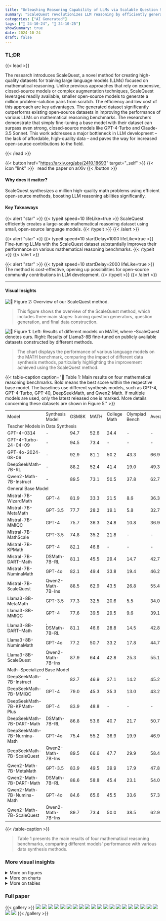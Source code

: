 ```yaml
---
title: "Unleashing Reasoning Capability of LLMs via Scalable Question Synthesis from Scratch"
summary: "ScaleQuest revolutionizes LLM reasoning by efficiently generating a massive, high-quality math dataset from scratch using open-source models, significantly enhancing their performance."
categories: ["AI Generated"]
tags: ["🔖 24-10-24", "🤗 24-10-25"]
showSummary: true
date: 2024-10-24
draft: false
---
```


### TL;DR


{{< lead >}}

The research introduces ScaleQuest, a novel method for creating high-quality datasets for training large language models (LLMs) focused on mathematical reasoning.  Unlike previous approaches that rely on expensive, closed-source models or complex augmentation techniques, ScaleQuest leverages readily available, smaller open-source models to generate a million problem-solution pairs from scratch.  The efficiency and low cost of this approach are key advantages.  The generated dataset significantly outperforms existing open-source datasets in improving the performance of various LLMs on mathematical reasoning benchmarks.  The researchers demonstrate that simply fine-tuning a base model with their dataset can surpass even strong, closed-source models like GPT-4-Turbo and Claude-3.5 Sonnet. This work addresses a major bottleneck in LLM development – the lack of affordable, high-quality data – and paves the way for increased open-source contributions to the field.

{{< /lead >}}


{{< button href="https://arxiv.org/abs/2410.18693" target="_self" >}}
{{< icon "link" >}} &nbsp; read the paper on arXiv
{{< /button >}}

#### Why does it matter?
ScaleQuest synthesizes a million high-quality math problems using efficient open-source methods, boosting LLM reasoning abilities significantly.
#### Key Takeaways

{{< alert "star" >}}
{{< typeit speed=10 lifeLike=true >}} ScaleQuest efficiently creates a large-scale mathematical reasoning dataset using small, open-source language models. {{< /typeit >}}
{{< /alert >}}

{{< alert "star" >}}
{{< typeit speed=10 startDelay=1000 lifeLike=true >}} Fine-tuning LLMs with the ScaleQuest dataset substantially improves their performance on various mathematical reasoning benchmarks. {{< /typeit >}}
{{< /alert >}}

{{< alert "star" >}}
{{< typeit speed=10 startDelay=2000 lifeLike=true >}} The method is cost-effective, opening up possibilities for open-source community contributions in LLM development. {{< /typeit >}}
{{< /alert >}}

------
#### Visual Insights



![](figures/figures_3_0.png "🔼 Figure 2: Overview of our ScaleQuest method.")

> This figure shows the overview of the ScaleQuest method, which includes three main stages: training question generators, question generation, and final data construction.





![](charts/charts_1_0.png "🔼 Figure 1: Left: Results of different models on MATH, where -ScaleQuest denotes ours. Right: Results of Llama3-8B fine-tuned on publicly available datasets constructed by different methods.")

> The chart displays the performance of various language models on the MATH benchmark, comparing the impact of different data synthesis methods, particularly highlighting the improvement achieved using the ScaleQuest method.





{{< table-caption caption="🔽 Table 1: Main results on four mathematical reasoning benchmarks. Bold means the best score within the respective base model. The baselines use different synthesis models, such as GPT-4, GPT-4-Turbo, GPT-40, DeepSeekMath, and Qwen2-Math. If multiple models are used, only the latest released one is marked. More details concerning these datasets are shown in Figure 5." >}}
<table id='2' style='font-size:14px'><tr><td>Model</td><td>Synthesis Model</td><td>GSM8K</td><td>MATH</td><td>College Math</td><td>Olympiad Bench</td><td>Average</td></tr><tr><td colspan="7">Teacher Models in Data Synthesis</td></tr><tr><td>GPT-4-0314</td><td>-</td><td>94.7</td><td>52.6</td><td>24.4</td><td>-</td><td>-</td></tr><tr><td>GPT-4-Turbo-24-04-09</td><td>-</td><td>94.5</td><td>73.4</td><td>-</td><td>-</td><td>-</td></tr><tr><td>GPT-4o-2024-08-06</td><td>-</td><td>92.9</td><td>81.1</td><td>50.2</td><td>43.3</td><td>66.9</td></tr><tr><td>DeepSeekMath-7B-RL</td><td>-</td><td>88.2</td><td>52.4</td><td>41.4</td><td>19.0</td><td>49.3</td></tr><tr><td>Qwen2-Math-7B-Instruct</td><td>-</td><td>89.5</td><td>73.1</td><td>50.5</td><td>37.8</td><td>62.7</td></tr><tr><td colspan="7">General Base Model</td></tr><tr><td>Mistral-7B- WizardMath</td><td>GPT-4</td><td>81.9</td><td>33.3</td><td>21.5</td><td>8.6</td><td>36.3</td></tr><tr><td>Mistral-7B-MetaMath</td><td>GPT-3.5</td><td>77.7</td><td>28.2</td><td>19.1</td><td>5.8</td><td>32.7</td></tr><tr><td>Mistral-7B-MMIQC</td><td>GPT-4</td><td>75.7</td><td>36.3</td><td>24.8</td><td>10.8</td><td>36.9</td></tr><tr><td>Mistral-7B-MathScale</td><td>GPT-3.5</td><td>74.8</td><td>35.2</td><td>21.8</td><td>-</td><td>-</td></tr><tr><td>Mistral-7B-KPMath</td><td>GPT-4</td><td>82.1</td><td>46.8</td><td>-</td><td>-</td><td>-</td></tr><tr><td>Mistral-7B-DART-Math</td><td>DSMath-7B-RL</td><td>81.1</td><td>45.5</td><td>29.4</td><td>14.7</td><td>42.7</td></tr><tr><td>Mistral-7B-NuminaMath</td><td>GPT-4o</td><td>82.1</td><td>49.4</td><td>33.8</td><td>19.4</td><td>46.2</td></tr><tr><td>Mistral-7B-ScaleQuest</td><td>Qwen2-Math-7B-Ins</td><td>88.5</td><td>62.9</td><td>43.5</td><td>26.8</td><td>55.4</td></tr><tr><td>Llama3-8B-MetaMath</td><td>GPT-3.5</td><td>77.3</td><td>32.5</td><td>20.6</td><td>5.5</td><td>34.0</td></tr><tr><td>Llama3-8B-MMIQC</td><td>GPT-4</td><td>77.6</td><td>39.5</td><td>29.5</td><td>9.6</td><td>39.1</td></tr><tr><td>Llama3-8B-DART-Math</td><td>, DSMath-7B-RL</td><td>81.1</td><td>46.6</td><td>28.8</td><td>14.5</td><td>42.8</td></tr><tr><td>Llama3-8B-NuminaMath</td><td>GPT-4o</td><td>77.2</td><td>50.7</td><td>33.2</td><td>17.8</td><td>44.7</td></tr><tr><td>Llama3-8B-ScaleQuest</td><td>Qwen2-Math-7B-Ins</td><td>87.9</td><td>64.4</td><td>42.8</td><td>25.3</td><td>55.1</td></tr><tr><td colspan="7">Math-Specialized Base Model</td></tr><tr><td>DeepSeekMath-7B-Instruct</td><td>-</td><td>82.7</td><td>46.9</td><td>37.1</td><td>14.2</td><td>45.2</td></tr><tr><td>DeepSeekMath-7B-MMIQC</td><td>GPT-4</td><td>79.0</td><td>45.3</td><td>35.3</td><td>13.0</td><td>43.2</td></tr><tr><td>DeepSeekMath-7B-KPMath-Plus</td><td>GPT-4</td><td>83.9</td><td>48.8</td><td>-</td><td>-</td><td>-</td></tr><tr><td>DeepSeekMath-7B-DART-Math</td><td>DSMath-7B-RL</td><td>86.8</td><td>53.6</td><td>40.7</td><td>21.7</td><td>50.7</td></tr><tr><td>DeepSeekMath-7B-Nurnina-Math</td><td>GPT-4o</td><td>75.4</td><td>55.2</td><td>36.9</td><td>19.9</td><td>46.9</td></tr><tr><td>DeepSeekMath-7B-ScaleQuest</td><td>Qwen2-Math-7B-Ins</td><td>89.5</td><td>66.6</td><td>47.7</td><td>29.9</td><td>58.4</td></tr><tr><td>Qwen2-Math-7B-MetaMath</td><td>GPT-3.5</td><td>83.9</td><td>49.5</td><td>39.9</td><td>17.9</td><td>47.8</td></tr><tr><td>Qwen2-Math-7B-DART-Math</td><td>DSMath-7B-RL</td><td>88.6</td><td>58.8</td><td>45.4</td><td>23.1</td><td>54.0</td></tr><tr><td>Qwen2-Math-7B-Numina-Math</td><td>GPT-4o</td><td>84.6</td><td>65.6</td><td>45.5</td><td>33.6</td><td>57.3</td></tr><tr><td>Qwen2-Math-7B-ScaleQuest</td><td>Qwen2-Math-7B-Ins</td><td>89.7</td><td>73.4</td><td>50.0</td><td>38.5</td><td>62.9</td></tr></table>{{< /table-caption >}}

> Table 1 presents the main results of four mathematical reasoning benchmarks, comparing different models' performance with various data synthesis methods.



### More visual insights

<details>
<summary>More on figures
</summary>


![](figures/figures_15_0.png "🔼 Figure 2: Overview of our ScaleQuest method.")

> The figure illustrates the overall process of the ScaleQuest method, starting from training question generators to constructing the final dataset.


![](figures/figures_18_0.png "🔼 Figure 1: Left: Results of different models on MATH, where -ScaleQuest denotes ours. Right: Results of Llama3-8B fine-tuned on publicly available datasets constructed by different methods.")

> The figure shows the performance comparison of various LLMs on MATH benchmark and Llama3-8B fine-tuned on different publicly available datasets.


![](figures/figures_20_0.png "🔼 Figure 1: Left: Results of different models on MATH, where -ScaleQuest denotes ours. Right: Results of Llama3-8B fine-tuned on publicly available datasets constructed by different methods.")

> The figure shows the performance comparison of different LLMs on MATH benchmark with and without using ScaleQuest dataset and also the comparison of Llama3-8B fine-tuned on different publicly available datasets.


</details>



<details>
<summary>More on charts
</summary>


![](charts/charts_1_1.png "🔼 Figure 1: Left: Results of different models on MATH, where -ScaleQuest denotes ours. Right: Results of Llama3-8B fine-tuned on publicly available datasets constructed by different methods.")

> The chart displays the performance of various models on the MATH benchmark, comparing the performance gains achieved using different data synthesis methods, notably highlighting the performance boost from the ScaleQuest method.


![](charts/charts_1_2.png "🔼 Figure 1: Left: Results of different models on MATH, where -ScaleQuest denotes ours. Right: Results of Llama3-8B fine-tuned on publicly available datasets constructed by different methods.")

> The chart displays the performance of various models on the MATH benchmark and Llama3-8B fine-tuned on different datasets, highlighting the impact of ScaleQuest.


![](charts/charts_3_0.png "🔼 Figure 3: The difficulty distribution of two real-world datasets and two synthetic datasets. The difficulty score is calculated based solely on the problem part.")

> The chart displays the distribution of difficulty scores for two real-world datasets (GSM8K and MATH) and two synthetic datasets generated using a question fine-tuning method.


![](charts/charts_4_0.png "🔼 Figure 4: The solvability and difficulty of the raw questions generated by the QFT model and the optimized ones.")

> The chart displays the solvability and difficulty ratios of questions before and after optimization using two different optimization models.


![](charts/charts_8_0.png "🔼 Figure 5: A comparison of the synthetic dataset generated by the raw instruct model, the model after QFT, the model after QPO, and the final dataset after applying reward filtering. The evaluation covers question solvability, difficulty, and instruction tuning effectiveness on Llama3-8B.")

> The chart compares the solvability, difficulty, and accuracy of a synthetic dataset generated using different stages of a question generation method, showing improvements at each stage.


![](charts/charts_15_0.png "🔼 Figure 1: Left: Results of different models on MATH, where -ScaleQuest denotes ours. Right: Results of Llama3-8B fine-tuned on publicly available datasets constructed by different methods.")

> The chart displays a comparison of various LLMs' performance on the MATH benchmark, showcasing the improvement achieved using the ScaleQuest dataset.


![](charts/charts_15_1.png "🔼 Figure 1: Left: Results of different models on MATH, where -ScaleQuest denotes ours. Right: Results of Llama3-8B fine-tuned on publicly available datasets constructed by different methods.")

> The chart displays the performance of various models on the MATH benchmark, comparing the impact of different data synthesis methods, including ScaleQuest, on model accuracy.


</details>



<details>
<summary>More on tables
</summary>


{{< table-caption caption="🔽 Table 1: Main results on four mathematical reasoning benchmarks. Bold means the best score within the respective base model. The baselines use different synthesis models, such as GPT-4, GPT-4-Turbo, GPT-40, DeepSeekMath, and Qwen2-Math. If multiple models are used, only the latest released one is marked. More details concerning these datasets are shown in Figure 5." >}}
<table id='2' style='font-size:14px'><tr><td>Questions Source</td><td>Response Synthesis Model</td><td>GSM8K</td><td>MATH</td><td>College Math</td><td>Olympiad Bench</td><td>Average</td></tr><tr><td>MetaMath</td><td>Qwen2-Math-7B-Instruct</td><td>84.5</td><td>53.8</td><td>40.1</td><td>22.1</td><td>50.1</td></tr><tr><td>OrcaMath</td><td>Qwen2-Math-7B-Instruct</td><td>84.2</td><td>53.7</td><td>40.5</td><td>23.7</td><td>50.5</td></tr><tr><td>NuminaMath</td><td>Qwen2-Math-7B-Instruct</td><td>86.0</td><td>65.9</td><td>46.1</td><td>30.2</td><td>57.1</td></tr><tr><td>ScaleQuest</td><td>Qwen2-Math-7B-Instruct</td><td>89.5</td><td>66.6</td><td>47.7</td><td>29.9</td><td>58.4</td></tr></table>{{< /table-caption >}}

> Table 1 presents the main results of four mathematical reasoning benchmarks, comparing the performance of various models using different data synthesis methods.


{{< table-caption caption="🔽 Table 1: Main results on four mathematical reasoning benchmarks. Bold means the best score within the respective base model. The baselines use different synthesis models, such as GPT-4, GPT-4-Turbo, GPT-40, DeepSeekMath, and Qwen2-Math. If multiple models are used, only the latest released one is marked. More details concerning these datasets are shown in Figure 5." >}}
<table id='4' style='font-size:16px'><tr><td>Synthetic Dataset</td><td># Samples</td><td>GSM8K</td><td>MATH</td><td>College Math</td><td>Olympiad Bench</td><td>Average</td></tr><tr><td>ScaleQuest-DSMath</td><td>400K</td><td>87.6</td><td>52.2</td><td>39.8</td><td>19.4</td><td>49.8</td></tr><tr><td>ScaleQuest-Qwen2-Math</td><td>400K</td><td>86.8</td><td>56.1</td><td>39.6</td><td>18.7</td><td>50.3</td></tr><tr><td>Mixed</td><td>400K</td><td>87.8</td><td>58.0</td><td>40.1</td><td>22.2</td><td>52.0</td></tr></table>{{< /table-caption >}}

> Table 1 presents the main results of four mathematical reasoning benchmarks, comparing the performance of different models using various data synthesis methods.


{{< table-caption caption="🔽 Table 1: Main results on four mathematical reasoning benchmarks. Bold means the best score within the respective base model. The baselines use different synthesis models, such as GPT-4, GPT-4-Turbo, GPT-40, DeepSeekMath, and Qwen2-Math. If multiple models are used, only the latest released one is marked. More details concerning these datasets are shown in Figure 5." >}}
<table id='2' style='font-size:16px'><tr><td colspan="2">Phase</td><td>Type</td><td># Samples</td><td>GPU hours</td><td>Cost ($)</td></tr><tr><td rowspan="2">QFT</td><td>Training DSMath-QFT</td><td>Train</td><td>15K</td><td>2.0</td><td>2.6</td></tr><tr><td>Training Qwen2-Math-QFT</td><td>Train</td><td>15K</td><td>1.9</td><td>2.5</td></tr><tr><td rowspan="3">QPO</td><td>Generate Questions</td><td>Infer</td><td>10Kx2</td><td>0.4</td><td>0.5</td></tr><tr><td>Construct Preference Data</td><td>API</td><td>10Kx2</td><td>-</td><td>6.2</td></tr><tr><td>QPO Training</td><td>Train</td><td>10Kx2</td><td>6.6</td><td>8.5</td></tr><tr><td rowspan="4">Data Synthesis</td><td>Question Generation</td><td>Infer</td><td>2M</td><td>38.4</td><td>49.5</td></tr><tr><td>solvability & difficulty check</td><td>Infer</td><td>2M</td><td>110.6</td><td>142.7</td></tr><tr><td>Response Generation</td><td>Infer</td><td>1Mx5</td><td>251.0</td><td>323.8</td></tr><tr><td>Reward Scoring</td><td>Infer</td><td>1Mx5</td><td>112.0</td><td>144.5</td></tr><tr><td colspan="3">Total</td><td>1M</td><td>522.9</td><td>680.8</td></tr><tr><td colspan="3">GPT-4 cost (generating the same number of tokens)</td><td>-</td><td>-</td><td>24,939.5</td></tr><tr><td colspan="3">GPT-4o cost (generating the same number of tokens)</td><td>-</td><td>-</td><td>6,115.9</td></tr></table>{{< /table-caption >}}

> Table 1 presents the main results of four mathematical reasoning benchmarks, comparing different models' performance using various data synthesis methods and highlighting the best performance achieved within each base model.


{{< table-caption caption="🔽 Table 1: Main results on four mathematical reasoning benchmarks. Bold means the best score within the respective base model. The baselines use different synthesis models, such as GPT-4, GPT-4-Turbo, GPT-40, DeepSeekMath, and Qwen2-Math. If multiple models are used, only the latest released one is marked. More details concerning these datasets are shown in Figure 5." >}}
<br><table id='2' style='font-size:16px'><tr><td>REFERENCES</td></tr><tr><td></td></tr><tr><td>Zhangir Azerbayev, Hailey Schoelkopf, Keiran Paster, Marco Dos Santos, Stephen McAleer, Al- bert Q Jiang, Jia Deng, Stella Biderman, and Sean Welleck. Llemma: An open language model for mathematics. arXiv preprint arXiv:2310.10631, 2023. Zheng Cai, Maosong Cao, Haojiong Chen, Kai Chen, Keyu Chen, Xin Chen, Xun Chen, Zehui Chen, Zhi Chen, Pei Chu, et al. Internlm2 technical report. arXiv preprint arXiv:2403.17297, 2024.</td></tr><tr><td>Jiaao Chen, Xiaoman Pan, Dian Yu, Kaiqiang Song, Xiaoyang Wang, Dong Yu, and Jianshu Chen. Skills-in-context prompting: Unlocking compositionality in large language models. arXiv preprint arXiv:2308.00304, 2023.</td></tr><tr><td>Wenhu Chen, Xueguang Ma, Xinyi Wang, and William w Cohen. Program of thoughts prompt- ing: Disentangling computation from reasoning for numerical reasoning tasks. arXiv preprint arXiv:2211.12588, 2022.</td></tr><tr><td>Yew Ken Chia, Guizhen Chen, Luu Anh Tuan, Soujanya Poria, and Lidong Bing. Contrastive chain- of-thought prompting. arXiv preprint arXiv:2311.09277, 2023.</td></tr><tr><td>Karl Cobbe, Vineet Kosaraju, Mohammad Bavarian, Mark Chen, Heewoo Jun, Lukasz Kaiser, Matthias Plappert, Jerry Tworek, Jacob Hilton, Reiichiro Nakano, et al. Training verifiers to solve math word problems. arXiv preprint arXiv:2110.14168, 2021.</td></tr><tr><td>Aniket Didolkar, Anirudh Goyal, Nan Rosemary Ke, Siyuan Guo, Michal Valko, Timothy Lillicrap, Danilo Rezende, Yoshua Bengio, Michael Mozer, and Sanjeev Arora. Metacognitive capabilities of llms: An exploration in mathematical problem solving. arXiv preprint arXiv:2405.12205, 2024.</td></tr><tr><td>Abhimanyu Dubey, Abhinav Jauhri, Abhinav Pandey, Abhishek Kadian, Ahmad Al-Dahle, Aiesha Letman, Akhil Mathur, Alan Schelten, Amy Yang, Angela Fan, et al. The llama 3 herd of models. arXiv preprint arXiv:2407.21783, 2024.</td></tr><tr><td>Run-Ze Fan, Xuefeng Li, Haoyang Zou, Junlong Li, Shwai He, Ethan Chern, Jiewen Hu, and Pengfei Liu. Reformatted alignment. arXiv preprint arXiv:2402.12219, 2024.</td></tr><tr><td>Luyu Gao, Aman Madaan, Shuyan Zhou, Uri Alon, Pengfei Liu, Yiming Yang, Jamie Callan, and Graham Neubig. Pal: Program-aided language models. In International Conference on Machine Learning, pp. 10764-10799. PMLR, 2023.</td></tr><tr><td>Zhibin Gou, Zhihong Shao, Yeyun Gong, Yujiu Yang, Minlie Huang, Nan Duan, Weizhu Chen, et al. Tora: A tool-integrated reasoning agent for mathematical problem solving. arXiv preprint arXiv:2309.17452, 2023.</td></tr><tr><td>Chaoqun He, Renjie Luo, Yuzhuo Bai, Shengding Hu, Zhen Leng Thai, Junhao Shen, Jinyi Hu, Xu Han, Yujie Huang, Yuxiang Zhang, et al. Olympiadbench: A challenging benchmark for promoting agi with olympiad-level bilingual multimodal scientific problems. arXiv preprint arXiv:2402.14008, 2024.</td></tr><tr><td>Dan Hendrycks, Collin Burns, Saurav Kadavath, Akul Arora, Steven Basart, Eric Tang, Dawn Song, and Jacob Steinhardt. Measuring mathematical problem solving with the math dataset. arXiv preprint arXiv:2103.03874, 2021.</td></tr><tr><td>Yiming Huang, Xiao Liu, Yeyun Gong, Zhibin Gou, Yelong Shen, Nan Duan, and Weizhu Chen. Key-point-driven data synthesis with its enhancement on mathematical reasoning. arXiv preprint arXiv:2403.02333, 2024a.</td></tr><tr><td>Yinya Huang, Xiaohan Lin, Zhengying Liu, Qingxing Cao, Huajian Xin, Haiming Wang, Zhenguo Li, Linqi Song, and Xiaodan Liang. Mustard: Mastering uniform synthesis of theorem and proof data. arXiv preprint arXiv:2402.08957, 2024b.</td></tr></table>{{< /table-caption >}}

> Table 1 presents the main results of four mathematical reasoning benchmarks comparing different models and data synthesis methods, showing ScaleQuest's significant outperformance.


{{< table-caption caption="🔽 Table 1: Main results on four mathematical reasoning benchmarks. Bold means the best score within the respective base model. The baselines use different synthesis models, such as GPT-4, GPT-4-Turbo, GPT-40, DeepSeekMath, and Qwen2-Math. If multiple models are used, only the latest released one is marked." >}}
<table id='4' style='font-size:14px'><tr><td>Dataset</td><td>Size</td><td>Synthesis Model</td><td>Public</td></tr><tr><td>WizardMath uo et al 2023</td><td>96K</td><td>GPT-4</td><td></td></tr><tr><td>MetaMath Yu et al 23a</td><td>395K</td><td>GPT-3.5-Turbo</td><td></td></tr><tr><td>MMIQC LIU & Yao 24 1tra et a 24</td><td>2294K</td><td>GPT-4 & GPT-3.5-Turbo & Human</td><td></td></tr><tr><td>Orca-Math Xwin-Math 1 et al )24a</td><td>200K 1440K</td><td>GPT-4-Turbo</td><td></td></tr><tr><td>KPMath-Plus Huang et al 2024a</td><td>1576K</td><td>GPT-4-Turbo GPT-4</td><td>X</td></tr><tr><td>MathsScale lang et al 2024</td><td>2021K</td><td>GPT-3.5 & Human</td><td>X</td></tr><tr><td>DART-Math long et al 2024</td><td>585K</td><td>DeepSeekMath-7B-RL</td><td>V</td></tr><tr><td>Numina-Math L1 et al. 2024c</td><td>860K</td><td>GPT-4 & GPT-4o</td><td></td></tr><tr><td>ScaleQuest</td><td>1000K</td><td>DeepSeekMath-7B-RL Qwen2-Math-7B-Instruct</td><td>V</td></tr></table>{{< /table-caption >}}

> Table 1 presents the main results of four mathematical reasoning benchmarks, comparing the performance of different models using various data synthesis methods.


{{< table-caption caption="🔽 Table 1: Main results on four mathematical reasoning benchmarks. Bold means the best score within the respective base model. The baselines use different synthesis models, such as GPT-4, GPT-4-Turbo, GPT-40, DeepSeekMath, and Qwen2-Math. If multiple models are used, only the latest released one is marked. More details concerning these datasets are shown in Figure 5." >}}
<table id='1' style='font-size:14px'><tr><td>Examples for Solvability Optimization</td></tr><tr><td>Problems 1 (Before Optimization):</td></tr><tr><td>There are 10 survivors in an emergency room. Each survivor is either a child, a woman, or a man. If there are 4 men and 3 times as many women as men, how many children are there?</td></tr><tr><td>Problems 1 (After Optimization):</td></tr><tr><td>There are 10 survivors in an emergency room. Each survivor is either a child, a woman, or a man. If there are 4 men and an equal number of women as men, how many children are there?</td></tr><tr><td>Problems 2 (Before Optimization):</td></tr><tr><td>How many sides does a polygon have if it is a regular polygon?</td></tr><tr><td>Problems 2 (After Optimization):</td></tr><tr><td>How many sides does a regular polygon have if each interior angle is 120 degrees?</td></tr><tr><td>Problems 3 (Before Optimization):</td></tr><tr><td>Find the sum of the first three terms of this series.</td></tr><tr><td>Problems 3 (After Optimization):</td></tr><tr><td>Calculate the sum of the first three terms of the arithmetic series where the first term is 5 and the common difference is 3.</td></tr></table>{{< /table-caption >}}

> Table 1 presents the main results of four mathematical reasoning benchmarks comparing different models' performance with various data synthesis methods.


{{< table-caption caption="🔽 Table 1: Main results on four mathematical reasoning benchmarks. Bold means the best score within the respective base model. The baselines use different synthesis models, such as GPT-4, GPT-4-Turbo, GPT-40, DeepSeekMath, and Qwen2-Math. If multiple models are used, only the latest released one is marked. More details concerning these datasets are shown in Figure 5." >}}
<br><table id='4' style='font-size:14px'><tr><td>Problems 1 (Before Optimization):</td></tr><tr><td>How many 4-digit positive integers are there?</td></tr><tr><td>Problems 1 (After Optimization):</td></tr><tr><td>How many 4-digit positive integers can be formed using non-repeating digits where the sum of these digits must be even, and the integers fall within the range of 1000 to 9999?</td></tr><tr><td>Problems 2 (Before Optimization):</td></tr><tr><td>The average of 15 numbers is 32. An additional number is then added to the list, and the new average of the 16 numbers is 34. What number was added to the list?</td></tr><tr><td>Problems 2 (After Optimization): The average of 15 positive integers is 32, but one integer fluctuates to 30 before adding a new number. After adding this new number, the average of the 16 integers becomes 34. Calculate the added number and find the standard deviation of all 16 integers, considering their ascending order.</td></tr><tr><td>Problems 3 (Before Optimization):</td></tr><tr><td></td></tr><tr><td>A fair coin is tossed 50 times, what is the probability of getting heads at least 25 times? Problems 3 (After Optimization):</td></tr><tr><td>A fair coin is tossed 50 times; what is the probability of obtaining heads at least 25 times, and can you also calculate the expected number, variance, and standard deviation of heads while determining the likelihood that the total number of heads exceeds 30?</td></tr></table>{{< /table-caption >}}

> Table 1 presents the main results of four mathematical reasoning benchmarks, comparing various models' performance using different data synthesis methods.


</details>


### Full paper

{{< gallery >}}
<img src="paper_images/1.png" class="grid-w50 md:grid-w33 xl:grid-w25" />
<img src="paper_images/2.png" class="grid-w50 md:grid-w33 xl:grid-w25" />
<img src="paper_images/3.png" class="grid-w50 md:grid-w33 xl:grid-w25" />
<img src="paper_images/4.png" class="grid-w50 md:grid-w33 xl:grid-w25" />
<img src="paper_images/5.png" class="grid-w50 md:grid-w33 xl:grid-w25" />
<img src="paper_images/6.png" class="grid-w50 md:grid-w33 xl:grid-w25" />
<img src="paper_images/7.png" class="grid-w50 md:grid-w33 xl:grid-w25" />
<img src="paper_images/8.png" class="grid-w50 md:grid-w33 xl:grid-w25" />
<img src="paper_images/9.png" class="grid-w50 md:grid-w33 xl:grid-w25" />
<img src="paper_images/10.png" class="grid-w50 md:grid-w33 xl:grid-w25" />
<img src="paper_images/11.png" class="grid-w50 md:grid-w33 xl:grid-w25" />
<img src="paper_images/12.png" class="grid-w50 md:grid-w33 xl:grid-w25" />
<img src="paper_images/13.png" class="grid-w50 md:grid-w33 xl:grid-w25" />
<img src="paper_images/14.png" class="grid-w50 md:grid-w33 xl:grid-w25" />
<img src="paper_images/15.png" class="grid-w50 md:grid-w33 xl:grid-w25" />
<img src="paper_images/16.png" class="grid-w50 md:grid-w33 xl:grid-w25" />
<img src="paper_images/17.png" class="grid-w50 md:grid-w33 xl:grid-w25" />
<img src="paper_images/18.png" class="grid-w50 md:grid-w33 xl:grid-w25" />
<img src="paper_images/19.png" class="grid-w50 md:grid-w33 xl:grid-w25" />
<img src="paper_images/20.png" class="grid-w50 md:grid-w33 xl:grid-w25" />
<img src="paper_images/21.png" class="grid-w50 md:grid-w33 xl:grid-w25" />
<img src="paper_images/22.png" class="grid-w50 md:grid-w33 xl:grid-w25" />
{{< /gallery >}}